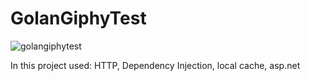 # GolanGiphyTest
![golangiphytest](https://github.com/mrgoroz/GolanGiphyTest/assets/22409628/b8e3efc1-57b5-4f29-b3a7-567d061e93bf)

In this project used:
HTTP, Dependency Injection, local cache, asp.net
